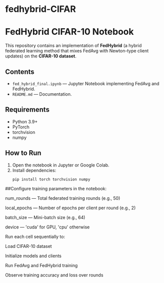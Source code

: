 # fedhybrid-CIFAR

# FedHybrid CIFAR-10 Notebook

This repository contains an implementation of **FedHybrid** (a hybrid federated learning method that mixes FedAvg with Newton-type client updates) on the **CIFAR-10 dataset**.

## Contents
- `fed_hybrid_final.ipynb` — Jupyter Notebook implementing FedAvg and FedHybrid.
- `README.md` — Documentation.

## Requirements
- Python 3.9+
- PyTorch
- torchvision
- numpy

## How to Run
1. Open the notebook in Jupyter or Google Colab.
2. Install dependencies:
   ```bash
   pip install torch torchvision numpy


##Configure training parameters in the notebook:

num_rounds — Total federated training rounds (e.g., 50)

local_epochs — Number of epochs per client per round (e.g., 2)

batch_size — Mini-batch size (e.g., 64)

device — 'cuda' for GPU, 'cpu' otherwise

Run each cell sequentially to:

Load CIFAR-10 dataset

Initialize models and clients

Run FedAvg and FedHybrid training

Observe training accuracy and loss over rounds
